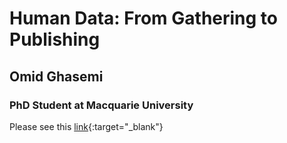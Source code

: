 

# Human Data: From Gathering to Publishing

## Omid Ghasemi
### PhD Student at Macquarie University


Please see this [link](https://omidghasemi21.github.io/human_data/Scripts/behavioral_data_talk.html){:target="_blank"}
